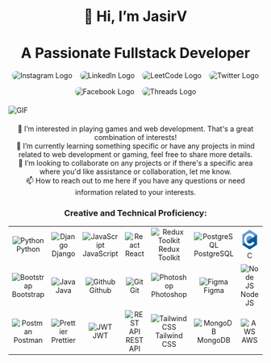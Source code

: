 <h1 align="center">👋 Hi, I’m JasirV</h1>
<h1 align="center">A Passionate Fullstack Developer</h1>

<div style="display: flex; justify-content: center; align-items: center; gap: 15px; flex-wrap: wrap;">
  <a href="https://www.instagram.com/mohd__jasir_?igsh=MTExYnB3eGxweHlhNw%3D%3D&utm_source=qr" style="text-decoration: none;">
    <img src="https://static.vecteezy.com/system/resources/thumbnails/045/934/210/small/instagram-logo-icon-transparent-background-free-png.png" 
         alt="Instagram Logo" 
         style="width: 60px; height: 60px; object-fit: cover; border-radius: 8px;">
  </a>
  <a href="https://www.linkedin.com/in/jasirv/" style="text-decoration: none;">
    <img src="https://static.vecteezy.com/system/resources/previews/018/930/480/non_2x/linkedin-logo-linkedin-icon-transparent-free-png.png" 
         alt="LinkedIn Logo" 
         style="width: 60px; height: 60px; object-fit: cover; border-radius: 8px;">
  </a>
  <a href="https://leetcode.com/u/jasirV/" style="text-decoration: none;">
    <img src="https://upload.wikimedia.org/wikipedia/commons/1/19/LeetCode_logo_black.png" 
         alt="LeetCode Logo" 
         style="width: 60px; height: 60px; object-fit: cover; border-radius: 8px;">
  </a>
  <a href="#" style="text-decoration: none;">
    <img src="https://cdn.icon-icons.com/icons2/4029/PNG/512/twitter_x_new_logo_x_rounded_icon_256078.png" 
         alt="Twitter Logo" 
         style="width: 60px; height: 60px; object-fit: cover; border-radius: 8px;">
  </a>
  <a href="https://www.facebook.com/share/F5gJ4DcrbG1eFWRG/?mibextid=LQQJ4d" style="text-decoration: none;">
    <img src="https://static.vecteezy.com/system/resources/previews/021/495/960/non_2x/facebook-logo-icon-free-png.png" 
         alt="Facebook Logo" 
         style="width: 50px; height: 50px; object-fit: cover; border-radius: 8px;">
  </a>
  <a href="https://www.threads.net/@mohd_" style="text-decoration: none;">
    <img src="https://static.vecteezy.com/system/resources/previews/027/857/570/non_2x/threads-logo-threads-icon-transparent-free-png.png" 
         alt="Threads Logo" 
         style="width: 60px; height: 60px; object-fit: cover; border-radius: 8px;">
  </a>
</div>


<img src='https://user-images.githubusercontent.com/10498744/210012254-234538ff-d198-48aa-8964-37e6fd45d227.gif' alt="GIF" style="display: block; margin: 20px auto;"/>

<p align="center">
  👀 I’m interested in playing games and web development. That's a great combination of interests!<br>
  🌱 I’m currently learning something specific or have any projects in mind related to web development or gaming, feel free to share more details.<br>
  💞️ I’m looking to collaborate on any projects or if there's a specific area where you'd like assistance or collaboration, let me know.<br>
  📫 How to reach out to me here if you have any questions or need information related to your interests.
</p>

<h3 align="center">Creative and Technical Proficiency:</h3>

<table align="center">
  <tr>
    <td align="center" width="96">
      <img src="https://techstack-generator.vercel.app/python-icon.svg" alt="Python" width="65" height="65" />
      <br>Python
    </td>
    <td align="center" width="96">
      <img src="https://techstack-generator.vercel.app/django-icon.svg" alt="Django" width="65" height="65" />
      <br>Django
    </td>
    <td align="center" width="96">
      <img src="https://techstack-generator.vercel.app/js-icon.svg" alt="JavaScript" width="65" height="65" />
      <br>JavaScript
    </td>
    <td align="center" width="96">
      <img src="https://techstack-generator.vercel.app/react-icon.svg" alt="React" width="65" height="65" />
      <br>React
    </td>
    <td align="center" width="96">
      <img src="https://techstack-generator.vercel.app/redux-icon.svg" alt="Redux Toolkit" width="62" height="62" />
      <br>Redux Toolkit
    </td>
    <td align="center" width="96">
      <img src="https://skillicons.dev/icons?i=postgres" width="48" height="48" alt="PostgreSQL" />
      <br>PostgreSQL
    </td>
    <td align="center" width="96">
      <img src="https://raw.githubusercontent.com/devicons/devicon/master/icons/c/c-original.svg" alt="C" width="40" height="40"/>
      <br>C
    </td>
    <td align="center" width="96">
      <img src="https://skillicons.dev/icons?i=html" width="48" height="48" alt="HTML5" />
      <br>HTML5
    </td>
    <td align="center" width="96">
      <img src="https://skillicons.dev/icons?i=css" width="48" height="48" alt="CSS" />
      <br>CSS
    </td>
  </tr>
  <tr>
    <td align="center" width="96">
      <img src="https://skillicons.dev/icons?i=bootstrap" width="48" height="48" alt="Bootstrap" />
      <br>Bootstrap
    </td>
    <td align="center" width="96">
      <img src="https://techstack-generator.vercel.app/java-icon.svg" alt="Java" width="62" height="62" />
      <br>Java
    </td>
    <td align="center" width="96">
      <img src="https://techstack-generator.vercel.app/github-icon.svg" alt="Github" width="65" height="65" />
      <br>Github
    </td>
    <td align="center" width="96">
      <img src="https://user-images.githubusercontent.com/25181517/192108372-f71d70ac-7ae6-4c0d-8395-51d8870c2ef0.png" width="48" height="48" alt="Git" />
      <br>Git
    </td>
    <td align="center" width="96">
      <img src="https://upload.wikimedia.org/wikipedia/commons/2/20/Photoshop_CC_icon.png" width="48" height="48" alt="Photoshop" />
      <br>Photoshop
    </td>
    <td align="center" width="96">
      <img src="https://www.vectorlogo.zone/logos/figma/figma-icon.svg" alt="Figma" width="40" height="40"/>
      <br>Figma
    </td>
    <td align="center" width="96">
      <img src="https://github.com/thouseef-hamza/thouseef-hamza/assets/119723781/effd598b-922b-42ad-b520-189f1aec55fd" alt="Node JS" width="65" height="65" />
      <br>Node JS
    </td>
    <td align="center" width="96">
      <img src="https://github.com/thouseef-hamza/thouseef-hamza/assets/119723781/55b5a12d-c566-49bf-818e-6a6735284350" alt="ExpressJS" width="65" height="65" />
      <br>ExpressJS
    </td>
    <td align="center" width="96">
      <img src="https://cdn.jsdelivr.net/gh/devicons/devicon/icons/materialui/materialui-original.svg" height="40" alt="Material Ui"  /> 
      <br>Material UI
    </td> 
  </tr>
  <tr>
    <td align="center" width="96">
      <img src="https://www.vectorlogo.zone/logos/getpostman/getpostman-icon.svg" alt="Postman" width="40" height="40"/>
      <br>Postman
    </td>
    <td align="center" width="96">
      <img src="https://techstack-generator.vercel.app/prettier-icon.svg" alt="Prettier" width="62" height="62" />
      <br>Prettier
    </td>
    <td align="center" width="96">
      <img src="http://jwt.io/img/icon.svg" alt="JWT" width="62" height="62"  />
      <br>JWT
    </td>
    <td align="center" width="96">
      <img src="https://techstack-generator.vercel.app/restapi-icon.svg" alt="REST API" width="62" height="62" />
      <br>REST API
    </td>
    <td align="center" width="96">
      <img src="https://skillicons.dev/icons?i=tailwind" width="48" height="48" alt="Tailwind CSS" />
      <br>Tailwind CSS
    </td>
    <td align="center" width="96">
      <img src="https://www.vectorlogo.zone/logos/mongodb/mongodb-icon.svg" alt="MongoDB" width="48" height="48"/>
      <br>MongoDB
    </td>
    <td align="center" width="96">
      <img src="https://www.vectorlogo.zone/logos/amazon_aws/amazon_aws-icon.svg" alt="AWS" width="48" height="48"/>
      <br>AWS
    </td>
  </tr>
</table>
